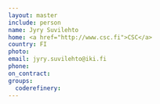 ```yaml
---
layout: master
include: person
name: Jyry Suvilehto
home: <a href="http://www.csc.fi">CSC</a>
country: FI
photo:
email: jyry.suvilehto@iki.fi
phone:
on_contract:
groups:
  coderefinery:
---
```

